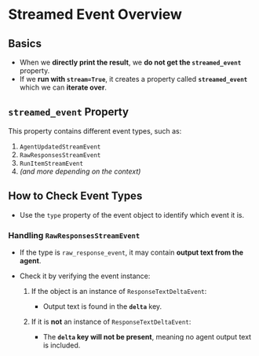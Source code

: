 # Streamed Event Overview

## Basics

- When we **directly print the result**, we **do not get the `streamed_event`** property.
- If we **run with `stream=True`**, it creates a property called **`streamed_event`** which we can **iterate over**.

## `streamed_event` Property

This property contains different event types, such as:

1. `AgentUpdatedStreamEvent`
2. `RawResponsesStreamEvent`
3. `RunItemStreamEvent`
4. *(and more depending on the context)*

## How to Check Event Types

- Use the `type` property of the event object to identify which event it is.

### Handling `RawResponsesStreamEvent`

- If the type is `raw_response_event`, it may contain **output text from the agent**.
- Check it by verifying the event instance:
  
  1. If the object is an instance of `ResponseTextDeltaEvent`:
     - Output text is found in the **`delta`** key.
  
  2. If it is **not** an instance of `ResponseTextDeltaEvent`:
     - The **`delta` key will not be present**, meaning no agent output text is included.

